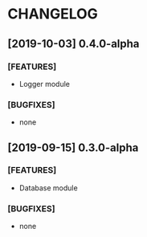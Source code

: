 # CHANGELOG
## [2019-10-03] 0.4.0-alpha
### [FEATURES]
- Logger module

### [BUGFIXES]
- none

## [2019-09-15] 0.3.0-alpha
### [FEATURES]
- Database module

### [BUGFIXES]
- none

